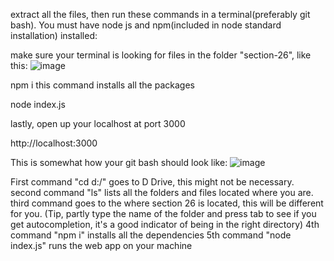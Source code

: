 extract all the files, then run these commands in a terminal(preferably git bash). You must have node js and npm(included in node standard installation) installed:


make sure your terminal is looking for files in the folder "section-26", like this: ![image](https://github.com/HaseebAdnan0/section-26/assets/160724139/506735e4-1a5c-464c-9c38-104d0041c42a)

npm i
this command installs all the packages

node index.js

lastly, open up your localhost at port 3000

http://localhost:3000


This is somewhat how your git bash should look like:
![image](https://github.com/HaseebAdnan0/section-26/assets/160724139/e4458f1f-a8c1-40d5-9453-38dcfe46e47e)

First command "cd d:/" goes to D Drive, this might not be necessary.
second command "ls" lists all the folders and files located where you are.
third command goes to the where section 26 is located, this will be different for you. (Tip, partly type the name of the folder and press tab to see if you get autocompletion, it's a good indicator of being in the right directory)
4th command "npm i" installs all the dependencies
5th command "node index.js" runs the web app on your machine
